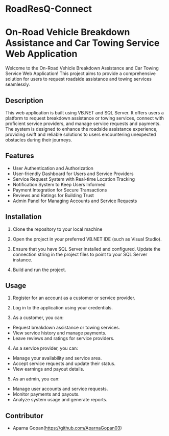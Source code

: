 # RoadResQ-Connect
# On-Road Vehicle Breakdown Assistance and Car Towing Service Web Application

Welcome to the On-Road Vehicle Breakdown Assistance and Car Towing Service Web Application! This project aims to provide a comprehensive solution for users to request roadside assistance and towing services 
seamlessly.

## Description

This web application is built using VB.NET and SQL Server. It offers users a platform to request breakdown assistance or towing services, connect with proficient service providers, and manage service requests
and payments. The system is designed to enhance the roadside assistance experience, providing swift and reliable solutions to users encountering unexpected obstacles during their journeys.

## Features

- User Authentication and Authorization
- User-friendly Dashboard for Users and Service Providers
- Service Request System with Real-time Location Tracking
- Notification System to Keep Users Informed
- Payment Integration for Secure Transactions
- Reviews and Ratings for Building Trust
- Admin Panel for Managing Accounts and Service Requests

## Installation

1. Clone the repository to your local machine

2. Open the project in your preferred VB.NET IDE (such as Visual Studio).

3. Ensure that you have SQL Server installed and configured. Update the connection string in the project files to point to your SQL Server instance.

4. Build and run the project.

## Usage

1. Register for an account as a customer or service provider.

2. Log in to the application using your credentials.

3. As a customer, you can:
- Request breakdown assistance or towing services.
- View service history and manage payments.
- Leave reviews and ratings for service providers.

4. As a service provider, you can:
- Manage your availability and service area.
- Accept service requests and update their status.
- View earnings and payout details.

5. As an admin, you can:
- Manage user accounts and service requests.
- Monitor payments and payouts.
- Analyze system usage and generate reports.

## Contributor

- Aparna Gopan(https://github.com/AparnaGopan03)





